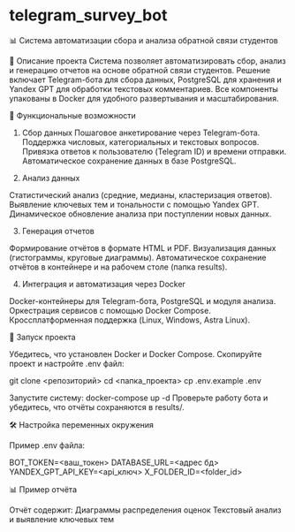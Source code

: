 # telegram_survey_bot
📊 Система автоматизации сбора и анализа обратной связи студентов

📌 Описание проекта
Система позволяет автоматизировать сбор, анализ и генерацию отчетов на основе обратной связи студентов. Решение включает Telegram-бота для сбора данных, PostgreSQL для хранения и Yandex GPT для обработки текстовых комментариев. Все компоненты упакованы в Docker для удобного развертывания и масштабирования.

🔧 Функциональные возможности

1. Сбор данных
Пошаговое анкетирование через Telegram-бота.
Поддержка числовых, категориальных и текстовых вопросов.
Привязка ответов к пользователю (Telegram ID) и времени отправки.
Автоматическое сохранение данных в базе PostgreSQL.

2. Анализ данных

Статистический анализ (средние, медианы, кластеризация ответов).
Выявление ключевых тем и тональности с помощью Yandex GPT.
Динамическое обновление анализа при поступлении новых данных.

3. Генерация отчетов

Формирование отчётов в формате HTML и PDF.
Визуализация данных (гистограммы, круговые диаграммы).
Автоматическое сохранение отчётов в контейнере и на рабочем столе (папка results).

4. Интеграция и автоматизация через Docker

Docker-контейнеры для Telegram-бота, PostgreSQL и модуля анализа.
Оркестрация сервисов с помощью Docker Compose.
Кроссплатформенная поддержка (Linux, Windows, Astra Linux).


🚀 Запуск проекта

Убедитесь, что установлен Docker и Docker Compose.
Скопируйте проект и настройте .env файл:

git clone <репозиторий>
cd <папка_проекта>
cp .env.example .env

Запустите систему:
docker-compose up -d
Проверьте работу бота и убедитесь, что отчёты сохраняются в results/.

🛠️ Настройка переменных окружения

Пример .env файла:

BOT_TOKEN=<ваш_токен>
DATABASE_URL=<адрес бд>
YANDEX_GPT_API_KEY=<api_ключ>
X_FOLDER_ID=<folder_id>

📊 Пример отчёта

Отчёт содержит:
Диаграммы распределения оценок
Текстовый анализ и выявление ключевых тем
